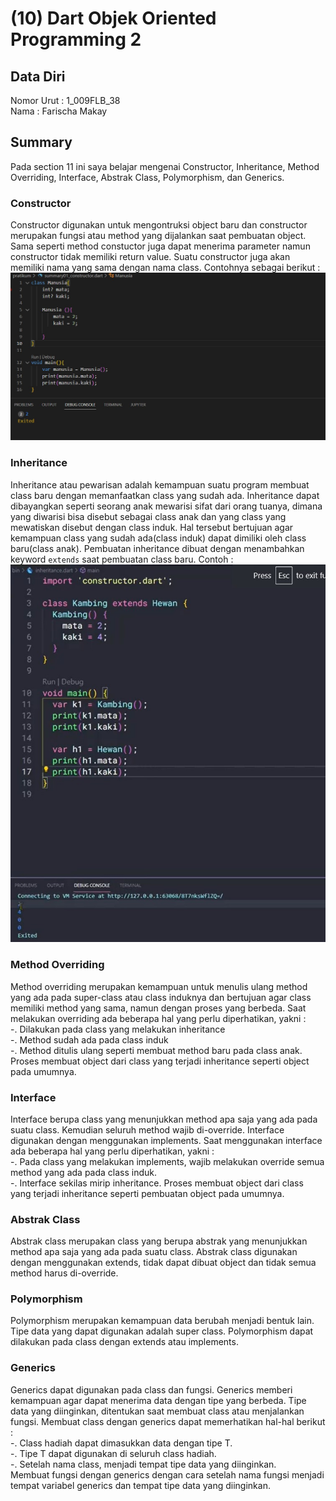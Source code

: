 # (10) Dart Objek Oriented Programming 2 
## Data Diri 
Nomor Urut : 1_009FLB_38 <br>
Nama : Farischa Makay <br>

## Summary
Pada section 11 ini saya belajar mengenai Constructor, Inheritance, Method Overriding, Interface, Abstrak Class, Polymorphism, dan Generics. <br>
### Constructor
Constructor digunakan untuk mengontruksi object baru dan constructor merupakan fungsi atau method yang dijalankan saat pembuatan object. Sama seperti method constuctor juga dapat menerima parameter namun constructor tidak memiliki return value. Suatu constructor juga akan memiliki nama yang sama dengan nama class. Contohnya sebagai berikut : <br>
![constructor](screenshots/summary01_constuctor.jpg) <br>

### Inheritance 
Inheritance atau pewarisan adalah kemampuan suatu program membuat class baru dengan memanfaatkan class yang sudah ada. Inheritance dapat dibayangkan seperti seorang anak mewarisi sifat dari orang tuanya, dimana yang diwarisi bisa disebut sebagai class anak dan yang class yang mewatiskan disebut dengan class induk. Hal tersebut bertujuan agar kemampuan class yang sudah ada(class induk) dapat dimiliki oleh class baru(class anak). Pembuatan inheritance dibuat dengan menambahkan keyword ```extends``` saat pembuatan class baru. Contoh : <br>
![inheritance](screenshots/summary01_inheritance.jpg)


### Method Overriding
Method overriding merupakan kemampuan untuk menulis ulang method yang ada pada super-class atau class induknya dan bertujuan agar class memiliki method yang sama, namun dengan proses yang berbeda. Saat melakukan overriding ada beberapa hal yang perlu diperhatikan, yakni : <br>
-. Dilakukan pada class yang melakukan inheritance <br>
-. Method sudah ada pada class induk <br>
-. Method ditulis ulang seperti membuat method baru pada class anak. <br>
Proses membuat object dari class yang terjadi inheritance seperti object pada umumnya. <br>

### Interface
Interface berupa class yang menunjukkan method apa saja yang ada pada suatu class. Kemudian seluruh method wajib di-override. Interface digunakan dengan menggunakan implements. Saat menggunakan interface ada beberapa hal yang perlu diperhatikan, yakni : <br>
-. Pada class yang melakukan implements, wajib melakukan override semua method yang ada pada class induk. <br>
-. Interface sekilas mirip inheritance. Proses membuat object dari class yang terjadi inheritance seperti pembuatan object pada umumnya. <br>
### Abstrak Class
Abstrak class merupakan class yang berupa abstrak yang menunjukkan method apa saja yang ada pada suatu class. Abstrak class digunakan dengan menggunakan extends, tidak dapat dibuat object dan tidak semua method harus di-override.
### Polymorphism
Polymorphism merupakan kemampuan data berubah menjadi bentuk lain. Tipe data yang dapat digunakan adalah super class. Polymorphism dapat dilakukan pada class dengan extends atau implements. 

### Generics
Generics dapat digunakan pada class dan fungsi. Generics memberi kemampuan agar dapat menerima data dengan tipe yang berbeda. Tipe data yang diinginkan, ditentukan saat membuat class atau menjalankan fungsi. Membuat class dengan generics dapat memerhatikan hal-hal berikut : <br>
-. Class hadiah dapat dimasukkan data dengan tipe T. <br>
-. Tipe T dapat digunakan di seluruh class hadiah. <br>
-. Setelah nama class, menjadi tempat tipe data yang diinginkan. <br>
Membuat fungsi dengan generics dengan cara setelah nama fungsi menjadi tempat variabel generics dan tempat tipe data yang diinginkan. 



